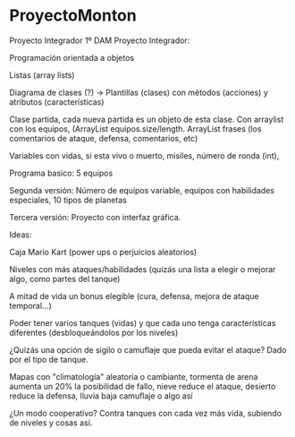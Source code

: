 # ProyectoMonton
 Proyecto Integrador 1º DAM
Proyecto Integrador:

Programación orientada a objetos

Listas (array lists)

Diagrama de clases (?) -> Plantillas (clases) con métodos (acciones) y atributos (características)

 Clase partida, cada nueva partida es un objeto de esta clase. Con arraylist con los equipos, (ArrayList <Equipo> equipos.size/length. ArrayList <String> frases (los comentarios de ataque, defensa, comentarios, etc)

Variables con vidas, si esta vivo o muerto, misiles, número de ronda (int),

Programa basico: 5 equipos 

Segunda versión: Número de equipos variable, equipos con habilidades especiales, 10 tipos de planetas

Tercera versión: Proyecto con interfaz gráfica.


Ideas:

Caja Mario Kart (power ups o perjuicios aleatorios)

Niveles con más ataques/habilidades (quizás una lista a elegir o mejorar algo, como partes del tanque)

A mitad de vida un bonus elegible (cura, defensa, mejora de ataque temporal...)

Poder tener varios tanques (vidas) y que cada uno tenga características diferentes (desbloqueándolos por los niveles)

¿Quizás una opción de sigilo o camuflaje que pueda evitar el ataque? Dado por el tipo de tanque.

Mapas con "climatología" aleatoria o cambiante, tormenta de arena aumenta un 20% la posibilidad de fallo, nieve reduce el ataque, desierto reduce la defensa, lluvia baja camuflaje o algo así

¿Un modo cooperativo? Contra tanques con cada vez más vida, subiendo de niveles y cosas así.

